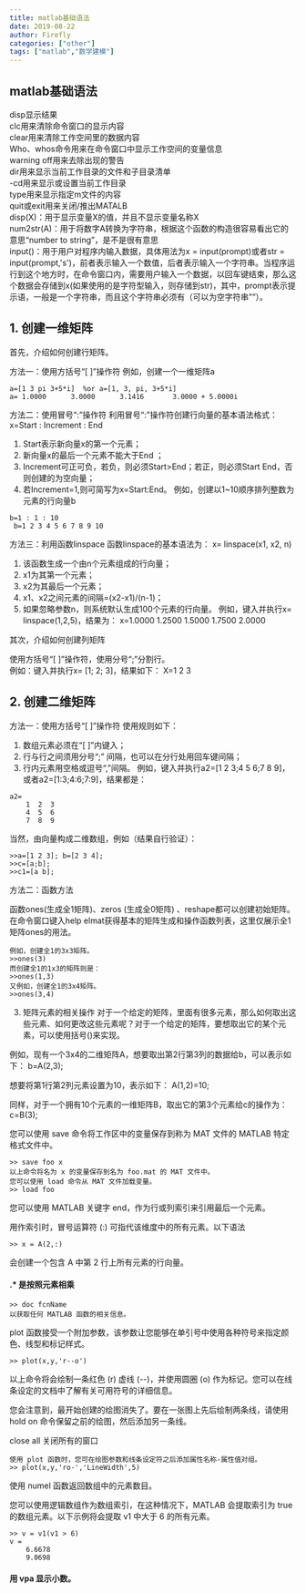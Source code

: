 ```yaml
---
title: matlab基础语法
date: 2019-08-22
author: Firefly
categories: ["other"] 
tags: ["matlab","数学建模"] 
---
```



## matlab基础语法


disp显示结果\
clc用来清除命令窗口的显示内容\
clear用来清除工作空间里的数据内容\
Who、whos命令用来在命令窗口中显示工作空间的变量信息\
warning off用来去除出现的警告\
dir用来显示当前工作目录的文件和子目录清单\
-cd用来显示或设置当前工作目录\
type用来显示指定m文件的内容\
quit或exit用来关闭/推出MATALB\
disp(X)：用于显示变量X的值，并且不显示变量名称X\
num2str(A)：用于将数字A转换为字符串，根据这个函数的构造很容易看出它的意思“number to string”，是不是很有意思\
input()：用于用户对程序内输入数据，具体用法为x = input(prompt)或者str = input(prompt,'s')，前者表示输入一个数值，后者表示输入一个字符串。当程序运行到这个地方时，在命令窗口内，需要用户输入一个数据，以回车键结束，那么这个数据会存储到x(如果使用的是字符型输入，则存储到str)，其中，prompt表示提示语，一般是一个字符串，而且这个字符串必须有（可以为空字符串””）。

## 1. 创建一维矩阵
首先，介绍如何创建行矩阵。

方法一：使用方括号“[ ]”操作符
例如，创建一个一维矩阵a
```
a=[1 3 pi 3+5*i]  %or a=[1, 3, pi, 3+5*i] 
a= 1.0000      3.0000      3.1416       3.0000 + 5.0000i
```

方法二：使用冒号“:”操作符
利用冒号“:”操作符创建行向量的基本语法格式：\
x=Start : Increment : End
1) Start表示新向量x的第一个元素；
2) 新向量x的最后一个元素不能大于End ；
3) Increment可正可负，若负，则必须Start>End；若正，则必须Start End，否则创建的为空向量；
4) 若Increment=1,则可简写为x=Start:End。
例如，创建以1~10顺序排列整数为元素的行向量b
```
b=1 : 1 : 10
 b=1 2 3 4 5 6 7 8 9 10
```
方法三：利用函数linspace
函数linspace的基本语法为：
x= linspace(x1, x2, n)
1) 该函数生成一个由n个元素组成的行向量；
2) x1为其第一个元素；
3) x2为其最后一个元素；
4) x1、x2之间元素的间隔=(x2-x1)/(n-1)；
5) 如果忽略参数n，则系统默认生成100个元素的行向量。
例如，键入并执行x= linspace(1,2,5)，结果为：
x=1.0000 1.2500 1.5000 1.7500 2.0000

其次，介绍如何创建列矩阵

使用方括号“[ ]”操作符，使用分号“;”分割行。\
例如：键入并执行x= [1; 2; 3]，结果如下：
   X=1
     2
     3
## 2. 创建二维矩阵
方法一：使用方括号“[ ]”操作符
使用规则如下：
1) 数组元素必须在“[ ]”内键入；
2) 行与行之间须用分号“;” 间隔，也可以在分行处用回车键间隔；
3) 行内元素用空格或逗号“,”间隔。
例如，键入并执行a2=[1 2 3;4 5 6;7 8 9]，或者a2=[1:3;4:6;7:9]，结果都是：
```
a2=
    1  2  3
    4  5  6
    7  8  9
```
当然，由向量构成二维数组，例如（结果自行验证）：

```
>>a=[1 2 3]; b=[2 3 4]; 
>>c=[a;b];
>>c1=[a b];
````
方法二：函数方法

函数ones(生成全1矩阵)、zeros (生成全0矩阵) 、reshape都可以创建初始矩阵。在命令窗口键入help elmat获得基本的矩阵生成和操作函数列表，这里仅展示全1矩阵ones的用法。
```
例如，创建全1的3x3矩阵。
>>ones(3)
而创建全1的1x3的矩阵则是：
>>ones(1,3)
又例如，创建全1的3x4矩阵。
>>ones(3,4)
```
3. 矩阵元素的相关操作
对于一个给定的矩阵，里面有很多元素，那么如何取出这些元素、如何更改这些元素呢？对于一个给定的矩阵，要想取出它的某个元素，可以使用括号()来实现。

例如，现有一个3x4的二维矩阵A，想要取出第2行第3列的数据给b，可以表示如下：
b=A(2,3);

想要将第1行第2列元素设置为10，表示如下：
A(1,2)=10;

同样，对于一个拥有10个元素的一维矩阵B，取出它的第3个元素给c的操作为：
c=B(3);



您可以使用 save 命令将工作区中的变量保存到称为 MAT 文件的 MATLAB 特定格式文件中。
```
>> save foo x
以上命令将名为 x 的变量保存到名为 foo.mat 的 MAT 文件中。
您可以使用 load 命令从 MAT 文件加载变量。
>> load foo
```
您可以使用 MATLAB 关键字 end，作为行或列索引来引用最后一个元素。

用作索引时，冒号运算符 (:) 可指代该维度中的所有元素。以下语法
```
>> x = A(2,:)
```
会创建一个包含 A 中第 2 行上所有元素的行向量。

#### .*   是按照元素相乘

```
>> doc fcnName
以获取任何 MATLAB 函数的相关信息。
```
plot 函数接受一个附加参数，该参数让您能够在单引号中使用各种符号来指定颜色、线型和标记样式。
```
>> plot(x,y,'r--o')
```
以上命令将会绘制一条红色 (r) 虚线 (--)，并使用圆圈 (o) 作为标记。您可以在线条设定的文档中了解有关可用符号的详细信息。

您会注意到，最开始创建的绘图消失了。要在一张图上先后绘制两条线，请使用 hold on 命令保留之前的绘图，然后添加另一条线。

close all  关闭所有的窗口

```
使用 plot 函数时，您可在绘图参数和线条设定符之后添加属性名称-属性值对组。
>> plot(x,y,'ro-','LineWidth',5)
```

使用 numel 函数返回数组中的元素数目。

您可以使用逻辑数组作为数组索引，在这种情况下，MATLAB 会提取索引为 true 的数组元素。以下示例将会提取 v1 中大于 6 的所有元素。
```
>> v = v1(v1 > 6)
v =
    6.6678
    9.0698
```

#### 用 vpa 显示小数。
